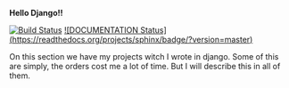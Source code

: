 <strong> Hello Django!!</strong>

[![Build Status](https://travis-ci.com/mozola/Django.svg?branch=create_pipeline)](https://travis-ci.com/mozola/Django)
[![DOCUMENTATION Status] (https://readthedocs.org/projects/sphinx/badge/?version=master)](http://www.sphinx-doc.org)
   
On this section we have my projects witch I wrote in django. Some of this are simply,
the orders cost me a lot of time. But I will describe this in all of them.

